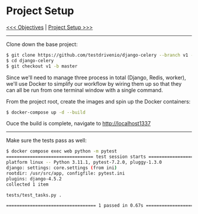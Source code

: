 # Project Setup


[<<< Objectives](101-objectives.md) | [Project Setup >>>](102-project-setup.md)

----------


Clone down the base project:

```bash
$ git clone https://github.com/testdrivenio/django-celery --branch v1 --single-branch
$ cd django-celery
$ git checkout v1 -b master
```
Since we'll need to manage three process in total (Django, Redis, worker), we'll use Docker to simplify our workflow by wiring them up so that they can all be run from one terminal window with a single command.

From the project root, create the images and spin up the Docker containers:

```bash
$ docker-compose up -d --build
```

Ouce the build is complete, navigate to [http://localhost1337](http://localhost1337)

----------

Make sure the tests pass as well:

```bash
$ docker compose exec web python -m pytest
================================= test session starts =================================
platform linux -- Python 3.11.1, pytest-7.2.0, pluggy-1.3.0
django: settings: core.settings (from ini)
rootdir: /usr/src/app, configfile: pytest.ini
plugins: django-4.5.2
collected 1 item                                                                      

tests/test_tasks.py .                                                           [100%]

================================== 1 passed in 0.67s ==================================
```